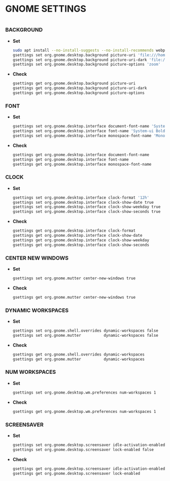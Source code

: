 # GNOME SETTINGS
#
#
### BACKGROUND
- **Set**
    ```sh
    sudo apt install --no-install-suggests --no-install-recommends webp-pixbuf-loader
    gsettings set org.gnome.desktop.background picture-uri 'file:///home/xxx/.local/share/backgrounds/bg.webp'
    gsettings set org.gnome.desktop.background picture-uri-dark 'file:///home/xxx/.local/share/backgrounds/bg.webp'
    gsettings set org.gnome.desktop.background picture-options 'zoom'
    ```
- **Check**
    ```sh
    gsettings get org.gnome.desktop.background picture-uri
    gsettings get org.gnome.desktop.background picture-uri-dark
    gsettings get org.gnome.desktop.background picture-options
    ```
### FONT
- **Set**
    ```sh
    gsettings set org.gnome.desktop.interface document-font-name 'System-ui 9'
    gsettings set org.gnome.desktop.interface font-name 'System-ui Bold 9'
    gsettings set org.gnome.desktop.interface monospace-font-name 'Monospace 8'
    ```
- **Check**
    ```sh
    gsettings get org.gnome.desktop.interface document-font-name
    gsettings get org.gnome.desktop.interface font-name
    gsettings get org.gnome.desktop.interface monospace-font-name
    ```
### CLOCK
- **Set**
    ```sh
    gsettings set org.gnome.desktop.interface clock-format '12h'
    gsettings set org.gnome.desktop.interface clock-show-date true
    gsettings set org.gnome.desktop.interface clock-show-weekday true
    gsettings set org.gnome.desktop.interface clock-show-seconds true
    ```
- **Check**
    ```sh
    gsettings get org.gnome.desktop.interface clock-format
    gsettings get org.gnome.desktop.interface clock-show-date
    gsettings get org.gnome.desktop.interface clock-show-weekday
    gsettings get org.gnome.desktop.interface clock-show-seconds
    ```
### CENTER NEW WINDOWS
- **Set**
    ```sh
    gsettings set org.gnome.mutter center-new-windows true
    ```
- **Check**
    ```sh
    gsettings get org.gnome.mutter center-new-windows true
    ```
### DYNAMIC WORKSPACES
- **Set**
    ```sh
    gsettings set org.gnome.shell.overrides dynamic-workspaces false
    gsettings set org.gnome.mutter          dynamic-workspaces false
    ```
- **Check**
    ```sh
    gsettings get org.gnome.shell.overrides dynamic-workspaces
    gsettings get org.gnome.mutter          dynamic-workspaces
    ```
### NUM WORKSPACES
- **Set**
    ```sh
    gsettings set org.gnome.desktop.wm.preferences num-workspaces 1
    ```
- **Check**
    ```sh
    gsettings get org.gnome.desktop.wm.preferences num-workspaces 1
    ```
### SCREENSAVER
- **Set**
    ```sh
    gsettings set org.gnome.desktop.screensaver idle-activation-enabled false
    gsettings set org.gnome.desktop.screensaver lock-enabled false
    ```
- **Check**
    ```sh
    gsettings get org.gnome.desktop.screensaver idle-activation-enabled
    gsettings get org.gnome.desktop.screensaver lock-enabled
    ```
